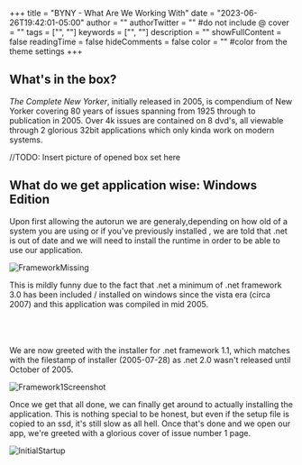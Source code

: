 +++
title = "BYNY - What Are We Working With"
date = "2023-06-26T19:42:01-05:00"
author = ""
authorTwitter = "" #do not include @
cover = ""
tags = ["", ""]
keywords = ["", ""]
description = ""
showFullContent = false
readingTime = false
hideComments = false
color = "" #color from the theme settings
+++

## What's in the box?

*The Complete New Yorker*, initially released in 2005, is compendium of New Yorker covering 80 years of issues spanning from 1925 through to publication in 2005. Over 4k issues are contained on 8 dvd's, all viewable through 2 glorious 32bit applications which only kinda work on modern systems. 

//TODO: Insert picture of opened box set here

## What do we get application wise: Windows Edition

Upon first allowing the autorun we are generaly,depending on how old of a system you are using or if you've previously installed , we are told that .net is out of date and we will need to install the runtime in order to be able to use our application. 

![FrameworkMissing](/posts/byny-what-are-we-working-with/FrameworkMissing.png)

This is mildly funny due to the fact that .net a minimum of .net framework 3.0 has been included / installed on windows since the vista era (circa 2007) and this application was compiled in mid 2005. 

<br/><br/><br/>
We are now greeted with the installer for .net framework 1.1, which matches with the filestamp of installer (2005-07-28) as .net 2.0 wasn't released until October of 2005.

![Framework1Screenshot](/posts/byny-what-are-we-working-with/Framework1Screenshot.png)



Once we get that all done, we can finally get around to actually installing the application. This is nothing special to be honest, but even if the setup file is copied to an ssd, it's still slow as all hell.  Once that's done and we open our app, we're greeted with a glorious cover of issue number 1 page. 


![InitialStartup](/posts/byny-what-are-we-working-with/InitialStartup.jpg)

